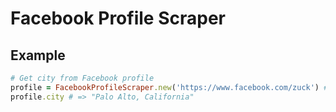# Facebook Profile Scraper


## Example
```ruby
# Get city from Facebook profile
profile = FacebookProfileScraper.new('https://www.facebook.com/zuck') # Download profile
profile.city # => "Palo Alto, California"
```
